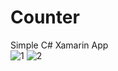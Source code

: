 # Counter
Simple C# Xamarin App  
![1](https://user-images.githubusercontent.com/55621499/132214732-41ed4501-9187-48b1-a3cb-29b3f9d71d32.png)
![2](https://user-images.githubusercontent.com/55621499/132214739-6410b00c-dce6-4def-a158-598d70440341.png)
